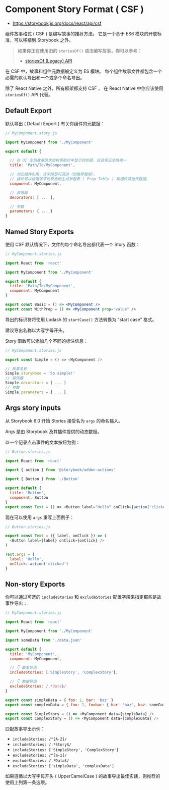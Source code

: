 # Component Story Format ( CSF )

- <https://storybook.js.org/docs/react/api/csf>



组件故事格式 ( CSF ) 是编写故事的推荐方法。
它是一个基于 ES6 模块的开放标准，可以移植到 Storybook 之外。

> 如果你正在使用旧的 `storiesOf()` 语法编写故事，你可以参考：
>
> - [storiesOf (Legacy) API](https://github.com/storybookjs/storybook/tree/master/lib/core/docs/storiesOf.md)

在 CSF 中，故事和组件元数据被定义为 ES 模块。
每个组件故事文件都包含一个必需的默认导出和一个或多个命名导出。

除了 React Native 之外，所有框架都支持 CSF ，
在 React Native 中你应该使用 `storiesOf()` API 代替。

## Default Export

默认导出 ( Default Export ) 有关你组件的元数据：

```js
// MyComponent.story.js

import MyComponent from './MyComponent'

export default {

  // 在 UI 左侧故事层次结构导航栏中显示的标题，应该保证全局唯一
  title: 'Path/To/MyComponent',

  // 对应组件引用，该字段是可选的（但推荐使用），
  // 插件可以根据该字段来自动生成参数表 ( Prop Table ) 和组件其他元数据。
  component: MyComponent,

  // 装饰器
  decorators: [ ... ],

  // 参数
  parameters: { ... }
}
```

## Named Story Exports

使用 CSF 默认情况下，文件的每个命名导出都代表一个 Story 函数：

```jsx
// MyComponent.stories.js

import React from 'react'

import MyComponent from './MyComponent'

export default {
  title: 'Path/To/MyComponent',
  component: MyComponent
}

export const Basic = () => <MyComponent />
export const WithProp = () => <MyComponent prop="value" />
```

导出的标识符将使用 Lodash 的 `startCase()` 方法转换为 "start case" 格式。

建议导出名称以大写字母开头。

Story 函数可以添加几个不同的标注信息：

```js
// MyComponent.stories.js

export const Simple = () => <MyComponent />

// 故事名称
Simple.storyName = 'So simple!'
// 装饰器
Simple.decorators = [ ... ]
// 参数
Simple.parameters = { ... }
```

## Args story inputs

从 Storybook 6.0 开始 Stories 接受名为 `args` 的命名输入。

Args 是由 Storybook 及其插件提供的动态数据。

以一个记录点击事件的文本按钮为例：

```js
// Button.stories.js

import React from 'react'

import { action } from '@storybook/addon-actions'

import { Button } from './Button'

export default {
  title: 'Button',
  component: Button
}
export const Text = () => <Button label="Hello" onClick={action('clicked')} />
```

现在可以使用 `args` 重写上面例子：

```js
// Button.stories.js

export const Text = ({ label, onClick }) => (
  <Button label={label} onClick={onClick} />
)

Text.args = {
  label: 'Hello',
  onClick: action('clicked')
}

```

## Non-story Exports

你可以通过可选的 `includeStories` 和 `excludeStories` 配置字段来指定那些是故事性导出：

```js
// MyComponent.stories.js

import React from 'react'

import MyComponent from './MyComponent'

import someData from './data.json'

export default {
  title: 'MyComponent',
  component: MyComponent,

  // 👇 故事导出
  includeStories: ['SimpleStory', 'ComplexStory'],

  // 👇 数据导出
  excludeStories: /.*Data$/
}

export const simpleData = { foo: 1, bar: 'baz' }
export const complexData = { foo: 1, foobar: { bar: 'baz', baz: someData } }

export const SimpleStory = () => <MyComponent data={simpleData} />
export const ComplexStory = () => <MyComponent data={complexData} />
```

匹配故事导出示例：

- `includeStories: /^[A-Z]/`
- `includeStories: /.*Story$/`
- `includeStories: ['SimpleStory', 'ComplexStory']`
- `excludeStories: /^[a-z]/`
- `excludeStories: /.*Data$/`
- `excludeStories: ['simpleData', 'complexData']`

如果遵循以大写字母开头 ( UpperCamelCase ) 的故事导出最佳实践，则推荐的使用上列第一条选项。
